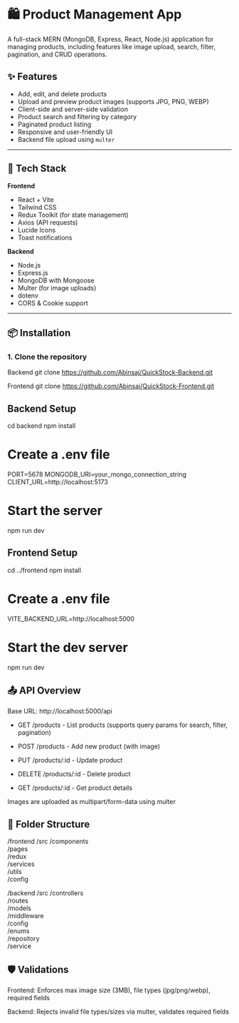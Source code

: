 # 🛍️ Product Management App

A full-stack MERN (MongoDB, Express, React, Node.js) application for managing products, including features like image upload, search, filter, pagination, and CRUD operations.

## ✨ Features

- Add, edit, and delete products
- Upload and preview product images (supports JPG, PNG, WEBP)
- Client-side and server-side validation
- Product search and filtering by category
- Paginated product listing
- Responsive and user-friendly UI
- Backend file upload using `multer`

---

## 🧰 Tech Stack

**Frontend**
- React + Vite
- Tailwind CSS
- Redux Toolkit (for state management)
- Axios (API requests)
- Lucide Icons
- Toast notifications

**Backend**
- Node.js
- Express.js
- MongoDB with Mongoose
- Multer (for image uploads)
- dotenv
- CORS & Cookie support

---

## 📦 Installation

### 1. Clone the repository

Backend
git clone https://github.com/Abinsaj/QuickStock-Backend.git

Frontend
git clone https://github.com/Abinsaj/QuickStock-Frontend.git

## Backend Setup
cd backend
npm install

# Create a .env file
PORT=5678
MONGODB_URI=your_mongo_connection_string
CLIENT_URL=http://localhost:5173

# Start the server
npm run dev


## Frontend Setup
cd ../frontend
npm install

# Create a .env file
VITE_BACKEND_URL=http://localhost:5000

# Start the dev server
npm run dev


## 📤 API Overview

Base URL: http://localhost:5000/api
* GET /products - List products (supports query params for search, filter, pagination)

* POST /products - Add new product (with image)

* PUT /products/:id - Update product

* DELETE /products/:id - Delete product

* GET /products/:id - Get product details

Images are uploaded as multipart/form-data using multer


## 📁 Folder Structure

/frontend
  /src
    /components        
    /pages            
    /redux            
    /services        
    /utils          
    /config           

/backend
  /src
    /controllers         
    /routes              
    /models              
    /middleware          
    /config              
    /enums               
    /repository          
    /service     


## 🛡️ Validations
Frontend: Enforces max image size (3MB), file types (jpg/png/webp), required fields

Backend: Rejects invalid file types/sizes via multer, validates required fields        





